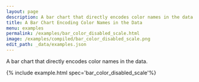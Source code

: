 ```yaml
---
layout: page
description: A bar chart that directly encodes color names in the data.
title: A Bar Chart Encoding Color Names in the Data
menu: examples
permalink: /examples/bar_color_disabled_scale.html
image: /examples/compiled/bar_color_disabled_scale.png
edit_path: _data/examples.json
---
```


A bar chart that directly encodes color names in the data.

{% include example.html spec='bar_color_disabled_scale'%}
